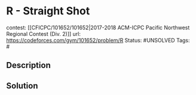 # R - Straight Shot

contest: [[CFICPC/101652/101652|2017-2018 ACM-ICPC Pacific Northwest Regional Contest (Div. 2)]]
url: https://codeforces.com/gym/101652/problem/R
Status: #UNSOLVED
Tags: #

## Description

## Solution

